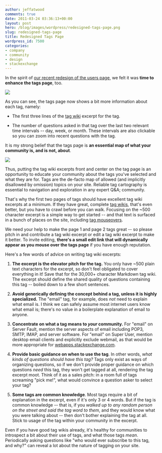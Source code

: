 ```yaml
---
author: jeffatwood
comments: true
date: 2011-03-24 03:36:13+00:00
layout: post
hero: /blog/images/wordpress/redesigned-tags-page.png
slug: redesigned-tags-page
title: Redesigned Tags Page
wordpress_id: 7500
categories:
- company
- community
- design
- stackexchange
---
```


In the spirit of [our recent redesign of the users page](http://blog.stackoverflow.com/2011/03/redesigned-users-page/), we felt it was **time to enhance the tags page**, too.

![](/blog/images/wordpress/redesigned-tags-page.png)

As you can see, the tags page now shows a bit more information about each tag, namely:





  * The first three lines of the [tag wiki](http://blog.stackoverflow.com/2010/08/tag-folksonomy-and-tag-synonyms/) excerpt for the tag.

  * The number of questions asked in that tag over the last two relevant time intervals -- day, week, or month. These intervals are also clickable so you can zoom into recent questions with the tag.


It is my strong belief that the tags page is **an essential map of what your community is, and is not, about**.

![](/blog/images/wordpress/old-map.png)

Thus, putting the tag wiki excerpts front and center on the tag page is an opportunity to educate your community about the tags you've selected and what they are for. Tags are the de-facto map of allowed (and implicitly disallowed by omission) topics on your site. Reliable tag cartography is essential to navigation and exploration in any expert Q&A; community.

That's why the first two pages of tags should have excellent tag wiki excerpts at a minimum. If they have great, complete [tag wikis](http://blog.stackoverflow.com/2010/08/tag-folksonomy-and-tag-synonyms/), that's even better, but you have to crawl before you can walk. Focusing on the ~500 character excerpt is a simple way to get started -- and that text is surfaced in a bunch of places on the site, including [tag mouseovers](http://blog.stackoverflow.com/2011/01/tag-favorites-and-tag-subscriptions/). 

We need your help to make the page 1 and page 2 tags great -- so please pitch in and contribute a tag wiki excerpt or edit a tag wiki excerpt to make it better. To invite editing, **there's a small edit link that will dynamically appear as you mouse over the tags page** if you have enough reputation. 

Here's a few words of advice on writing tag wiki excerpts:





  1. **The excerpt is the elevator pitch for the tag.** You only have ~500 plain text characters for the excerpt, so don't feel obligated to cover everything in it! Save that for the 30,000+ character Markdown tag wiki. The excerpt should define the shared quality of questions containing this tag -- boiled down to a few short sentences.

  2. **Avoid generically defining the concept behind a tag, unless it is highly specialized.** The "email" tag, for example, does _not_ need to explain what email is. I think we can safely assume most internet users know what email is; there's no value in a boilerplate explanation of email to anyone.

  3. **Concentrate on what a tag means to _your_ community.** For "email" on Server Fault, mention the server aspects of email including POP3, SMTP, IMAP, and server software. For "email" on Super User, mention desktop email clients and explicitly exclude webmail, as that would be more appropriate for [webapps.stackexchange.com](http://webapps.stackexchange.com).

  4. **Provide basic guidance on when to use the tag**. In other words, _what kinds of questions should have this tag?_ Tags only exist as ways of organizing questions, so if we don't provide proper guidance on which questions _need_ this tag, they won't get tagged at all, rendering the tag excerpt moot. Think of it as a sales pitch: in a room full of tags screaming "pick me!", what would convince a question asker to select your tag?

  5. **Some tags are common knowledge**. Most tags require a bit of explanation in the excerpt, even if it's only 3 or 4 words. But if the tag is common knowledge -- that is, if you _walked up to any random person on the street and said the tag word to them_, and they would know what you were talking about -- then don't bother explaining the tag at all. Stick to usage of the tag within your community in the excerpt.


Even if you have good tag wikis already, it's healthy for communities to introspect a bit about their use of tags, and what those tags _mean_. Periodically asking questions like "who would ever subscribe to this tag, and why?" can reveal a lot about the nature of tagging on your site.
